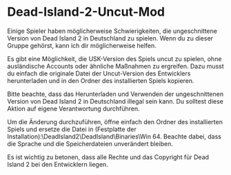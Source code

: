 # Dead-Island-2-Uncut-Mod

Einige Spieler haben möglicherweise Schwierigkeiten, die ungeschnittene Version von Dead Island 2 in Deutschland zu spielen. Wenn du zu dieser Gruppe gehörst, kann ich dir möglicherweise helfen.

Es gibt eine Möglichkeit, die USK-Version des Spiels uncut zu spielen, ohne ausländische Accounts oder ähnliche Maßnahmen zu ergreifen. Dazu musst du einfach die originale Datei der Uncut-Version des Entwicklers herunterladen und in den Ordner des installierten Spiels kopieren.

Bitte beachte, dass das Herunterladen und Verwenden der ungeschnittenen Version von Dead Island 2 in Deutschland illegal sein kann. Du solltest diese Aktion auf eigene Verantwortung durchführen.

Um die Änderung durchzuführen, öffne einfach den Ordner des installierten Spiels und ersetze die Datei in (Festplatte der Installation):\DeadIsland2\DeadIsland\Binaries\Win 64. Beachte dabei, dass die Sprache und die Speicherdateien unverändert bleiben.

Es ist wichtig zu betonen, dass alle Rechte und das Copyright für Dead Island 2 bei den Entwicklern liegen.
